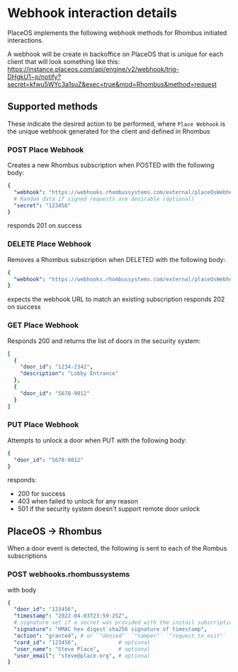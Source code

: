 # Webhook interaction details

PlaceOS implements the following webhook methods for Rhombus initiated interactions.

A webhook will be create in backoffice on PlaceOS that is unique for each client that will look something like this: https://instance.placeos.com/api/engine/v2/webhook/trig-DHgkU1~p/notify?secret=kfwu5WYc3a1suZ&exec=true&mod=Rhombus&method=request

## Supported methods

These indicate the desired action to be performed, where `Place Webhook` is the unique webhook generated for the client and defined in Rhombus

### POST Place Webhook

Creates a new Rhombus subscription when POSTED with the following body:

```yaml
{
  "webhook": "https://webhooks.rhombussystems.com/external/placeOsWebhook/AAAAAAAAAAAAAA",
  # Random data if signed requests are desirable (optional)
  "secret": "123456"
}
```

responds 201 on success

### DELETE Place Webhook

Removes a Rhombus subscription when DELETED with the following body:

```yaml
{
  "webhook": "https://webhooks.rhombussystems.com/external/placeOsWebhook/AAAAAAAAAAAAAA"
}
```

expects the webhook URL to match an existing subscription
responds 202 on success

### GET Place Webhook

Responds 200 and returns the list of doors in the security system:

```yaml
[
  {
    "door_id": "1234-2342",
    "description": "Lobby Entrance"
  },
  {
    "door_id": "5678-9012"
  }
]
```

### PUT Place Webhook

Attempts to unlock a door when PUT with the following body:

```yaml
{
  "door_id": "5678-9012"
}
```

responds:

* 200 for success
* 403 when failed to unlock for any reason
* 501 if the security system doesn't support remote door unlock

## PlaceOS -> Rhombus

When a door event is detected, the following is sent to each of the Rombus subscriptions

### POST webhooks.rhombussystems

with body

```yaml
{
  "door_id": "123456",
  "timestamp": "2022-04-03T23:59:25Z",
  # signature set if a secret was provided with the initail subscription
  "signature": "HMAC hex digest sha256 signature of timestamp",
  "action": "granted", # or `"denied"` `"tamper"` `"request_to_exit"`
  "card_id": "123456",             # optional
  "user_name": "Steve Place",      # optional
  "user_email": "steve@place.org", # optional
}
```
